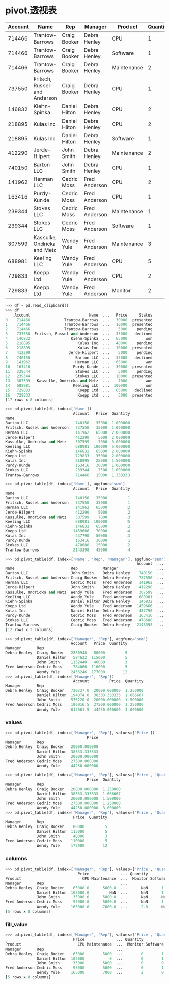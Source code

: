 # pivot.透视表

| Account | Name                         | Rep           | Manager       | Product     | Quantity | Price  | Status    |
| ------- | ---------------------------- | ------------- | ------------- | ----------- | -------- | ------ | --------- |
| 714466  | Trantow-Barrows              | Craig Booker  | Debra Henley  | CPU         | 1        | 30000  | presented |
| 714466  | Trantow-Barrows              | Craig Booker  | Debra Henley  | Software    | 1        | 10000  | presented |
| 714466  | Trantow-Barrows              | Craig Booker  | Debra Henley  | Maintenance | 2        | 5000   | pending   |
| 737550  | Fritsch, Russel and Anderson | Craig Booker  | Debra Henley  | CPU         | 1        | 35000  | declined  |
| 146832  | Kiehn-Spinka                 | Daniel Hilton | Debra Henley  | CPU         | 2        | 65000  | won       |
| 218895  | Kulas Inc                    | Daniel Hilton | Debra Henley  | CPU         | 2        | 40000  | pending   |
| 218895  | Kulas Inc                    | Daniel Hilton | Debra Henley  | Software    | 1        | 10000  | presented |
| 412290  | Jerde-Hilpert                | John Smith    | Debra Henley  | Maintenance | 2        | 5000   | pending   |
| 740150  | Barton LLC                   | John Smith    | Debra Henley  | CPU         | 1        | 35000  | declined  |
| 141962  | Herman LLC                   | Cedric Moss   | Fred Anderson | CPU         | 2        | 65000  | won       |
| 163416  | Purdy-Kunde                  | Cedric Moss   | Fred Anderson | CPU         | 1        | 30000  | presented |
| 239344  | Stokes LLC                   | Cedric Moss   | Fred Anderson | Maintenance | 1        | 5000   | pending   |
| 239344  | Stokes LLC                   | Cedric Moss   | Fred Anderson | Software    | 1        | 10000  | presented |
| 307599  | Kassulke, Ondricka and Metz  | Wendy Yule    | Fred Anderson | Maintenance | 3        | 7000   | won       |
| 688981  | Keeling LLC                  | Wendy Yule    | Fred Anderson | CPU         | 5        | 100000 | won       |
| 729833  | Koepp Ltd                    | Wendy Yule    | Fred Anderson | CPU         | 2        | 65000  | declined  |
| 729833  | Koepp Ltd                    | Wendy Yule    | Fred Anderson | Monitor     | 2        | 5000   | presented |


```py
>>> df = pd.read_clipboard()
>>> df
    Account                          Name  ...   Price     Status
0    714466               Trantow-Barrows  ...   30000  presented
1    714466               Trantow-Barrows  ...   10000  presented
2    714466               Trantow-Barrows  ...    5000    pending
3    737550  Fritsch, Russel and Anderson  ...   35000   declined
4    146832                  Kiehn-Spinka  ...   65000        won
5    218895                     Kulas Inc  ...   40000    pending
6    218895                     Kulas Inc  ...   10000  presented
7    412290                 Jerde-Hilpert  ...    5000    pending
8    740150                    Barton LLC  ...   35000   declined
9    141962                    Herman LLC  ...   65000        won
10   163416                   Purdy-Kunde  ...   30000  presented
11   239344                    Stokes LLC  ...    5000    pending
12   239344                    Stokes LLC  ...   10000  presented
13   307599   Kassulke, Ondricka and Metz  ...    7000        won
14   688981                   Keeling LLC  ...  100000        won
15   729833                     Koepp Ltd  ...   65000   declined
16   729833                     Koepp Ltd  ...    5000  presented
[17 rows x 8 columns]
```

```py
>>> pd.pivot_table(df, index=['Name'])
                              Account   Price  Quantity
Name                                                   
Barton LLC                     740150   35000  1.000000
Fritsch, Russel and Anderson   737550   35000  1.000000
Herman LLC                     141962   65000  2.000000
Jerde-Hilpert                  412290    5000  2.000000
Kassulke, Ondricka and Metz    307599    7000  3.000000
Keeling LLC                    688981  100000  5.000000
Kiehn-Spinka                   146832   65000  2.000000
Koepp Ltd                      729833   35000  2.000000
Kulas Inc                      218895   25000  1.500000
Purdy-Kunde                    163416   30000  1.000000
Stokes LLC                     239344    7500  1.000000
Trantow-Barrows                714466   15000  1.333333
```

```py
>>> pd.pivot_table(df, index=['Name'], aggfunc='sum')
                              Account   Price  Quantity
Name                                                   
Barton LLC                     740150   35000         1
Fritsch, Russel and Anderson   737550   35000         1
Herman LLC                     141962   65000         2
Jerde-Hilpert                  412290    5000         2
Kassulke, Ondricka and Metz    307599    7000         3
Keeling LLC                    688981  100000         5
Kiehn-Spinka                   146832   65000         2
Koepp Ltd                     1459666   70000         4
Kulas Inc                      437790   50000         3
Purdy-Kunde                    163416   30000         1
Stokes LLC                     478688   15000         2
Trantow-Barrows               2143398   45000         4
```


```py
>>> pd.pivot_table(df, index=['Name', 'Rep', 'Manager'], aggfunc='sum')
                                                          Account  ...  Quantity
Name                         Rep           Manager                 ...          
Barton LLC                   John Smith    Debra Henley    740150  ...         1
Fritsch, Russel and Anderson Craig Booker  Debra Henley    737550  ...         1
Herman LLC                   Cedric Moss   Fred Anderson   141962  ...         2
Jerde-Hilpert                John Smith    Debra Henley    412290  ...         2
Kassulke, Ondricka and Metz  Wendy Yule    Fred Anderson   307599  ...         3
Keeling LLC                  Wendy Yule    Fred Anderson   688981  ...         5
Kiehn-Spinka                 Daniel Hilton Debra Henley    146832  ...         2
Koepp Ltd                    Wendy Yule    Fred Anderson  1459666  ...         4
Kulas Inc                    Daniel Hilton Debra Henley    437790  ...         3
Purdy-Kunde                  Cedric Moss   Fred Anderson   163416  ...         1
Stokes LLC                   Cedric Moss   Fred Anderson   478688  ...         2
Trantow-Barrows              Craig Booker  Debra Henley   2143398  ...         4
[12 rows x 3 columns]
```

```py
>>> pd.pivot_table(df, index=['Manager', 'Rep'], aggfunc='sum')
                             Account   Price  Quantity
Manager       Rep                                     
Debra Henley  Craig Booker   2880948   80000         5
              Daniel Hilton   584622  115000         5
              John Smith     1152440   40000         3
Fred Anderson Cedric Moss     784066  110000         5
              Wendy Yule     2456246  177000        12
>>> pd.pivot_table(df, index=['Manager', 'Rep'])
                              Account         Price  Quantity
Manager       Rep                                            
Debra Henley  Craig Booker   720237.0  20000.000000  1.250000
              Daniel Hilton  194874.0  38333.333333  1.666667
              John Smith     576220.0  20000.000000  1.500000
Fred Anderson Cedric Moss    196016.5  27500.000000  1.250000
              Wendy Yule     614061.5  44250.000000  3.000000

```

### values
```py
>>> pd.pivot_table(df, index=['Manager', 'Rep'], values=['Price'])
                                    Price
Manager       Rep                        
Debra Henley  Craig Booker   20000.000000
              Daniel Hilton  38333.333333
              John Smith     20000.000000
Fred Anderson Cedric Moss    27500.000000
              Wendy Yule     44250.000000
```

```py
>>> pd.pivot_table(df, index=['Manager', 'Rep'], values=['Price', 'Quantity'])
                                    Price  Quantity
Manager       Rep                                  
Debra Henley  Craig Booker   20000.000000  1.250000
              Daniel Hilton  38333.333333  1.666667
              John Smith     20000.000000  1.500000
Fred Anderson Cedric Moss    27500.000000  1.250000
              Wendy Yule     44250.000000  3.000000
>>> pd.pivot_table(df, index=['Manager', 'Rep'], values=['Price', 'Quantity'], aggfunc='sum')
                              Price  Quantity
Manager       Rep                            
Debra Henley  Craig Booker    80000         5
              Daniel Hilton  115000         5
              John Smith      40000         3
Fred Anderson Cedric Moss    110000         5
              Wendy Yule     177000        12
```


### columns

```py
>>> pd.pivot_table(df, index=['Manager', 'Rep'], values=['Price', 'Quantity'], aggfunc='sum', columns=['Product'])
                                Price              ... Quantity         
Product                           CPU Maintenance  ...  Monitor Software
Manager       Rep                                  ...                  
Debra Henley  Craig Booker    65000.0      5000.0  ...      NaN      1.0
              Daniel Hilton  105000.0         NaN  ...      NaN      1.0
              John Smith      35000.0      5000.0  ...      NaN      NaN
Fred Anderson Cedric Moss     95000.0      5000.0  ...      NaN      1.0
              Wendy Yule     165000.0      7000.0  ...      2.0      NaN
[5 rows x 8 columns]
```


### fill_value
```py
>>> pd.pivot_table(df, index=['Manager', 'Rep'], values=['Price', 'Quantity'], aggfunc='sum', columns=['Product'], fill_value=0)
                              Price              ... Quantity         
Product                         CPU Maintenance  ...  Monitor Software
Manager       Rep                                ...                  
Debra Henley  Craig Booker    65000        5000  ...        0        1
              Daniel Hilton  105000           0  ...        0        1
              John Smith      35000        5000  ...        0        0
Fred Anderson Cedric Moss     95000        5000  ...        0        1
              Wendy Yule     165000        7000  ...        2        0
[5 rows x 8 columns]
```









